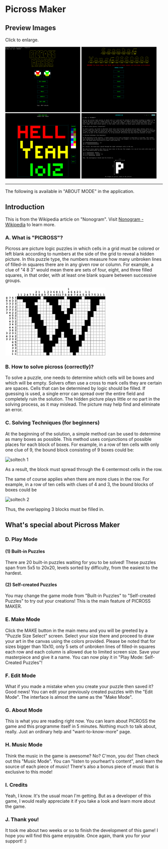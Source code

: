 # Picross Maker 
## Preview Images
Click to enlarge.

<img src="https://raw.githubusercontent.com/wlhcode/picross-maker/master/scrshot/1.png" alt="drawing" width="240"/> <img src="https://raw.githubusercontent.com/wlhcode/picross-maker/master/scrshot/2.png" alt="drawing" width="240"/> <img src="https://raw.githubusercontent.com/wlhcode/picross-maker/master/scrshot/3.png" alt="drawing" width="240"/> <img src="https://raw.githubusercontent.com/wlhcode/picross-maker/master/scrshot/4.png" alt="drawing" width="240"/>

---

The following is available in "ABOUT MODE" in the application.

## Introduction
This is from the Wikipedia article on "Nonogram". Visit [Nonogram - Wikipedia](https://en.wikipedia.org/wiki/Nonogram) to learn more.

### A. What is "PICROSS"?
Picross are picture logic puzzles in which cells in a grid must be colored or left blank according to numbers at the side of the grid to reveal a hidden picture. In this puzzle type, the numbers measure how many unbroken lines of filled-in squares there are in any given row or column. For example, a clue of "4 8 3" would mean there are sets of four, eight, and three filled squares, in that order, with at least one blank square between successive groups.

![example of picross](https://raw.githubusercontent.com/wlhcode/picross-maker/master/scrshot/picrosssample.png)

### B. How to solve picross (correctly)?
To solve a puzzle, one needs to determine which cells will be boxes and which will be empty. Solvers often use a  cross to mark cells they are certain are spaces. Cells that can be determined by logic should be filled. If guessing is used, a single error can spread over the entire field and completely ruin the solution. The hidden picture plays  little or no part in the solving process, as it may mislead. The picture may help find and eliminate an error.

### C. Solving Techniques (for beginners)
At the beginning of the solution, a simple method can be used to determine as many boxes as possible. This method uses conjunctions of possible places for each block of boxes. For example, in a row of ten cells with only one clue of 9, the bound block consisting of 9 boxes could be:

![soltech 1](https://upload.wikimedia.org/wikipedia/commons/9/9b/Paint_by_numbers_-_Solving_-_Example1.png)

As a result, the block must spread through the 6 centermost cells in the row.

The same of course applies when there are more clues in the row. For example, in a row of ten cells with clues of 4 and 3, the bound blocks of boxes could be

![soltech 2](https://upload.wikimedia.org/wikipedia/commons/2/25/Paint_by_numbers_-_Solving_-_Example2.png)

Thus, the overlapping 3 blocks must be filled in.

## What's special about Picross Maker

### D. Play Mode
#### (1) Built-in Puzzles
There are 20 built-in puzzles waiting for you to be solved! These puzzles span from 5x5 to 20x20, levels sorted by difficulty, from the easiest to the hardest.

#### (2) Self-created Puzzles
You may change the game mode from "Built-in Puzzles" to "Self-created Puzzles" to try out your creations! This is the main feature of PICROSS MAKER.

### E. Make Mode
Click the MAKE button in the main menu and you will be greeted by a "Puzzle Size Select" screen. Select your size there and proceed to draw your art in the canvas using the colors provided. Please be noted that for sizes bigger than 10x10, only 5 sets of unbroken lines of filled-in squares each row and each column is allowed due to limited screen size. Save your masterpiece and give it a name. You can now play it in "Play Mode: Self-Created Puzzles"!

### F. Edit Mode
What if you made a mistake when you create your puzzle then saved it? Good news! You can edit your previously created puzzles with the "Edit Mode". The interface is almost the same as the "Make Mode".

### G. About Mode
This is what you are reading right now. You can learn about PICROSS the game and this programme itself in 5 minutes. Nothing much to talk about, really. Just an ordinary help and "want-to-know-more" page.

### H. Music Mode
Think the music in the game is awesome? No? C'mon, you do! Then check out this "Music Mode". You can "listen to yourheart's content", and learn the source of each piece of music! There's also a bonus piece of music that is exclusive to this mode!

### I. Credits
Yeah, I know. It's the usual moan I'm getting. But as a developer of this game, I would really appreciate it if you take a look and learn more about the game.

### J. Thank you!
It took me about two weeks or so to finish the development of this game! I hope you will find this game enjoyable. Once again, thank you for your support! :)
